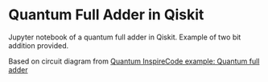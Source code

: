 # Quantum Full Adder in Qiskit

Jupyter notebook of a quantum full adder in Qiskit.  Example of two bit addition provided.

Based on circuit diagram from [Quantum InspireCode example: Quantum full adder](https://www.quantum-inspire.com/kbase/full-adder/)
